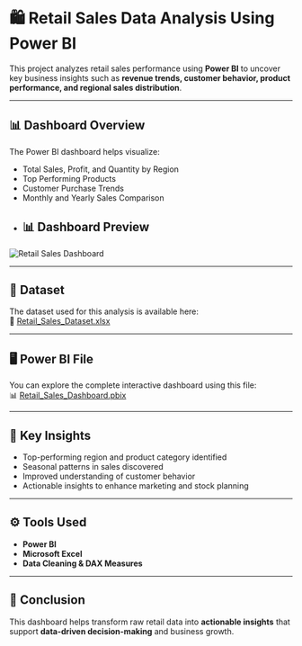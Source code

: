 # 🛍️ Retail Sales Data Analysis Using Power BI

This project analyzes retail sales performance using **Power BI** to uncover key business insights such as **revenue trends, customer behavior, product performance, and regional sales distribution**.

---

## 📊 Dashboard Overview
The Power BI dashboard helps visualize:
- Total Sales, Profit, and Quantity by Region
- Top Performing Products
- Customer Purchase Trends
- Monthly and Yearly Sales Comparison
- ## 📊 Dashboard Preview

![Retail Sales Dashboard](images/dashboard_preview.png)


---

## 🧾 Dataset
The dataset used for this analysis is available here:  
📂 [Retail_Sales_Dataset.xlsx](Retail_Sales_Dataset.xlsx)

---

## 🖥️ Power BI File
You can explore the complete interactive dashboard using this file:  
📊 [Retail_Sales_Dashboard.pbix](Retail_Sales_Dashboard.pbix)

---

## 🧠 Key Insights
- Top-performing region and product category identified  
- Seasonal patterns in sales discovered  
- Improved understanding of customer behavior  
- Actionable insights to enhance marketing and stock planning  

---

## ⚙️ Tools Used
- **Power BI**
- **Microsoft Excel**
- **Data Cleaning & DAX Measures**

---

## 📌 Conclusion
This dashboard helps transform raw retail data into **actionable insights** that support **data-driven decision-making** and business growth.
